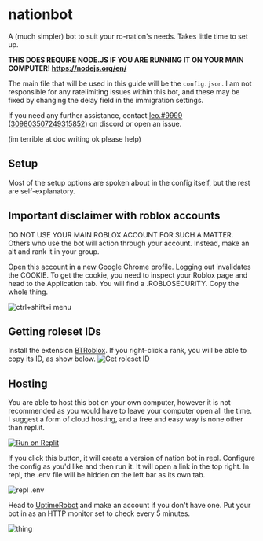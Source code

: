 # nationbot

A (much simpler) bot to suit your ro-nation's needs. Takes little time to set up.

**THIS DOES REQUIRE NODE.JS IF YOU ARE RUNNING IT ON YOUR MAIN COMPUTER! https://nodejs.org/en/**

The main file that will be used in this guide will be the `config.json`. I am not responsible for any ratelimiting issues within this bot, and these may be fixed by changing the delay field in the immigration settings.

If you need any further assistance, contact [leo.#9999](https://discord.com/users/309803507249315852) ([309803507249315852](https://discord.com/users/309803507249315852)) on discord or open an issue.

(im terrible at doc writing ok please help)

## Setup

Most of the setup options are spoken about in the config itself, but the rest are self-explanatory.

## Important disclaimer with roblox accounts

DO NOT USE YOUR MAIN ROBLOX ACCOUNT FOR SUCH A MATTER. Others who use the bot will action through your account. Instead, make an alt and rank it in your group.

Open this account in a new Google Chrome profile. Logging out invalidates the COOKIE. To get the cookie, you need to inspect your Roblox page and head to the Application tab. You will find a .ROBLOSECURITY. Copy the whole thing.

![ctrl+shift+i menu](https://i.imgur.com/wtawQ5N.png)

## Getting roleset IDs

Install the extension [BTRoblox](https://chrome.google.com/webstore/detail/btroblox-making-roblox-be/hbkpclpemjeibhioopcebchdmohaieln). If you right-click a rank, you will be able to copy its ID, as show below.
![Get roleset ID](https://camo.githubusercontent.com/9406894fac1841d79f2e7a3ab797595cf7f3e1f154f2dc4d2fe7b017039b2f5c/68747470733a2f2f692e696d6775722e636f6d2f5a6e486e4b79442e706e67)

## Hosting

You are able to host this bot on your own computer, however it is not recommended as you would have to leave your computer open all the time. I suggest a form of cloud hosting, and a free and easy way is none other than repl.it.

[![Run on Replit](https://raw.githubusercontent.com/BinBashBanana/deploy-buttons/master/buttons/remade/replit.svg)](https://replit.com/github/paraanoia/nationbot)

If you click this button, it will create a version of nation bot in repl. Configure the config as you'd like and then run it. It will open a link in the top right.
In repl, the .env file will be hidden on the left bar as its own tab.

![repl .env](https://cdn.upload.systems/uploads/WPbmUgy2.png)

Head to [UptimeRobot](https://uptimerobot.com) and make an account if you don't have one. Put your bot in as an HTTP monitor set to check every 5 minutes.

![thing](https://cdn.upload.systems/uploads/F15LgBz3.png)

